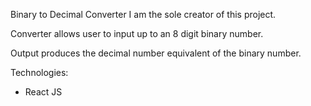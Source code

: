 Binary to Decimal Converter
I am the sole creator of this project.

Converter allows user to input up to an 8 digit binary number.

Output produces the decimal number equivalent of the binary number.

Technologies:
- React JS

